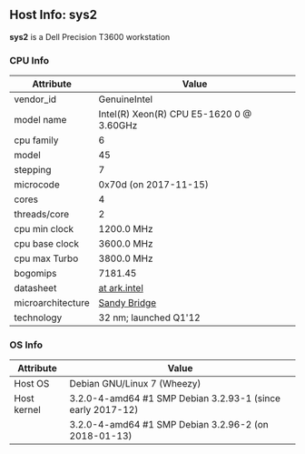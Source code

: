 ## Host Info: sys2

**sys2** is a Dell Precision T3600 workstation

### CPU Info

| Attribute | Value |
| --------- | ----- |
| vendor_id    | GenuineIntel |
| model name   | Intel(R) Xeon(R) CPU E5-1620 0 @ 3.60GHz |
| cpu family   | 6 |
| model        | 45 |
| stepping     | 7 |
| microcode    | 0x70d (on 2017-11-15) |
| cores        | 4 |
| threads/core | 2 |
| cpu min clock   | 1200.0 MHz |
| cpu base clock  | 3600.0 MHz |
| cpu max Turbo   | 3800.0 MHz |
| bogomips     | 7181.45 |
| datasheet    | [at ark.intel](https://ark.intel.com/en/products/64621) |
| microarchitecture | [Sandy Bridge](https://en.wikipedia.org/wiki/Sandy_Bridge) |
| technology   | 32 nm; launched Q1'12 |

### OS Info

| Attribute | Value |
| --------- | ----- |
| Host OS      | Debian GNU/Linux 7 (Wheezy) |
| Host kernel  | 3.2.0-4-amd64 #1 SMP Debian 3.2.93-1  (since early 2017-12) |
|              | 3.2.0-4-amd64 #1 SMP Debian 3.2.96-2  (on 2018-01-13) |
